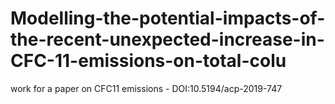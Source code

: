 # Modelling-the-potential-impacts-of-the-recent-unexpected-increase-in-CFC-11-emissions-on-total-colu
work for a paper on CFC11 emissions - DOI:10.5194/acp-2019-747
